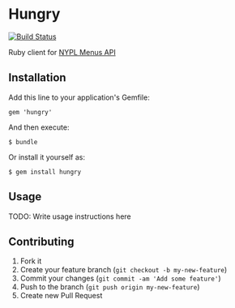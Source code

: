 # Hungry

[![Build Status](https://travis-ci.org/seanredmond/Hungry.png?branch=master)](https://travis-ci.org/seanredmond/Hungry)

Ruby client for [NYPL Menus API](https://github.com/NYPL/menus-api) 

## Installation

Add this line to your application's Gemfile:

    gem 'hungry'

And then execute:

    $ bundle

Or install it yourself as:

    $ gem install hungry

## Usage

TODO: Write usage instructions here

## Contributing

1. Fork it
2. Create your feature branch (`git checkout -b my-new-feature`)
3. Commit your changes (`git commit -am 'Add some feature'`)
4. Push to the branch (`git push origin my-new-feature`)
5. Create new Pull Request
